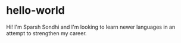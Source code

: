 # hello-world
Hi! I'm Sparsh Sondhi and I'm looking to learn newer languages in an attempt to strengthen my career.
